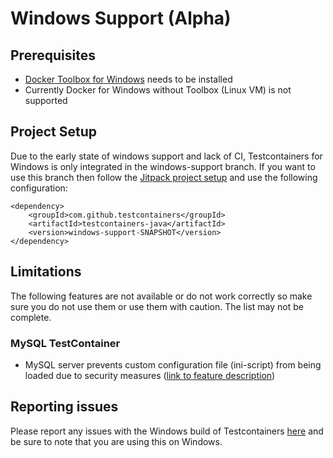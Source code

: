 # Windows Support (Alpha)

## Prerequisites
* [Docker Toolbox for Windows](https://docs.docker.com/engine/installation/windows/) needs to be installed
* Currently Docker for Windows without Toolbox (Linux VM) is not supported

## Project Setup
Due to the early state of windows support and lack of CI, Testcontainers for Windows is only integrated in the 
windows-support branch. If you want to use this branch then follow the 
[Jitpack project setup](../index.md#jitpack-unreleased-versions) and use the following configuration:

	<dependency>
	    <groupId>com.github.testcontainers</groupId>
	    <artifactId>testcontainers-java</artifactId>
	    <version>windows-support-SNAPSHOT</version>
	</dependency>
	
## Limitations
The following features are not available or do not work correctly so make sure you do not use them or use them with 
caution. The list may not be complete.

### MySQL TestContainer
* MySQL server prevents custom configuration file (ini-script) from being loaded due to security measures ([link to feature description](database_containers.md#using-an-init-script))

## Reporting issues

Please report any issues with the Windows build of Testcontainers [here](https://github.com/testcontainers/testcontainers-java/issues)
and be sure to note that you are using this on Windows.